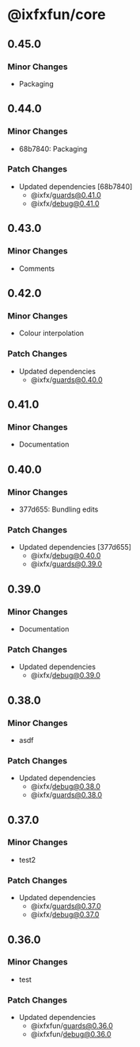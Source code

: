 # @ixfxfun/core

## 0.45.0

### Minor Changes

- Packaging

## 0.44.0

### Minor Changes

- 68b7840: Packaging

### Patch Changes

- Updated dependencies [68b7840]
  - @ixfx/guards@0.41.0
  - @ixfx/debug@0.41.0

## 0.43.0

### Minor Changes

- Comments

## 0.42.0

### Minor Changes

- Colour interpolation

### Patch Changes

- Updated dependencies
  - @ixfx/guards@0.40.0

## 0.41.0

### Minor Changes

- Documentation

## 0.40.0

### Minor Changes

- 377d655: Bundling edits

### Patch Changes

- Updated dependencies [377d655]
  - @ixfx/debug@0.40.0
  - @ixfx/guards@0.39.0

## 0.39.0

### Minor Changes

- Documentation

### Patch Changes

- Updated dependencies
  - @ixfx/debug@0.39.0

## 0.38.0

### Minor Changes

- asdf

### Patch Changes

- Updated dependencies
  - @ixfx/debug@0.38.0
  - @ixfx/guards@0.38.0

## 0.37.0

### Minor Changes

- test2

### Patch Changes

- Updated dependencies
  - @ixfx/guards@0.37.0
  - @ixfx/debug@0.37.0

## 0.36.0

### Minor Changes

- test

### Patch Changes

- Updated dependencies
  - @ixfxfun/guards@0.36.0
  - @ixfxfun/debug@0.36.0
